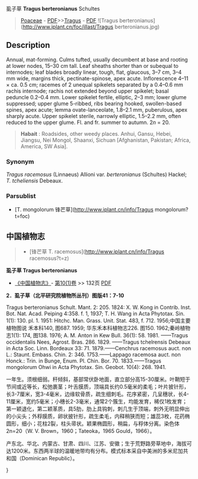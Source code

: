虱子草 **Tragus berteronianus** Schultes

> [Poaceae](http://www.iplant.cn/info/Poaceae?t=foc) - [PDF](http://www.iplant.cn/foc/pdf/Poaceae.pdf)>>[Tragus](http://www.iplant.cn/info/Tragus?t=foc) - [PDF](http://www.iplant.cn/foc/pdf/Tragus.pdf)
![Tragus berteronianus](http://www.iplant.cn/foc/illast/Tragus berteronianus.jpg)

## Description

Annual, mat-forming. Culms tufted, usually decumbent at base and rooting at lower nodes, 15–30 cm tall. Leaf sheaths shorter than or subequal to internodes; leaf blades broadly linear, tough, flat, glaucous, 3–7 cm, 3–4 mm wide, margins thick, pectinate-spinose, apex acute. Inflorescence 4–11 × ca. 0.5 cm; racemes of 2 unequal spikelets separated by a 0.4–0.6 mm rachis internode; rachis not extended beyond upper spikelet; basal peduncle 0.2–0.4 mm. Lower spikelet fertile, elliptic, 2–3 mm; lower glume suppressed; upper glume 5-ribbed, ribs bearing hooked, swollen-based spines, apex acute; lemma ovate-lanceolate, 1.8–2.1 mm, puberulous, apex sharply acute. Upper spikelet sterile, narrowly elliptic, 1.5–2.2 mm, often reduced to the upper glume. Fl. and fr. summer to autumn. 2*n* = 20.


> **Habait** : 
> Roadsides, other weedy places. Anhui, Gansu, Hebei, Jiangsu, Nei Mongol, Shaanxi, Sichuan [Afghanistan, Pakistan; Africa, America, SW Asia].

### Synonym
*Tragus racemosus* (Linnaeus) Allioni var. *berteronianus* (Schultes) Hackel; *T. tcheliensis* Debeaux.



### Parsublist

* [T.  mongolorum  锋芒草](http://www.iplant.cn/info/Tragus mongolorum?t=foc)

## 中国植物志

> * [锋芒草  T.  racemosus](http://www.iplant.cn/info/Tragus racemosus?t=z)


**虱子草 Tragus berteronianus**

* [《中国植物志》](http://www.iplant.cn/frps)- [第10(1)卷](http://www.iplant.cn/frps/vol/10(1)) >> 132页 [PDF](http://www.iplant.cn/frps/pdf/10(1)/132.pdf)


**2．虱子草（北平研究院植物所丛刊）图版41：7-10**

Tragus berteronianus Schult. Mant. 2: 205. 1824: X. W. Kong in Contrib. Inst. Bot. Nat. Acad. Peiping 4:358. f. 1, 1937; T. H. Wang in Acta Phytotax. Sin. 1(1): 130. pl. 1. 1951: Hitchc. Man. Grass. Unit. Stat. 483, f. 712. 1956;中国主要植物图说 禾本科140, 图687. 1959; 华东禾本科植物志226. 图150. 1962;秦岭植物志1(1): 174, 图138. 1976; A. M. Anton in Kew Bull. 36(1): 58. 1981. ——Tragus occidentalis Nees, Agrost. Bras. 286. 1829. ——Tragus tchelrensis Debeaux in Acta Soc. Linn. Bordeaux 33: 71. 1879.——Cenchrus racemosus auct. non L.: Staunt. Embass. Chin. 2: 346. 1753.——Lappago racemosa auct. non Honck.: Trin. in Bunge, Enum. Pl. Chin. Bor. 70. 1833.——Tragus mongolorum Ohwi in Acta Phytotax. Sin. Geobot. 10(4): 268. 1941.

一年生。须根细弱。秆倾斜，基部常伏卧地面，直立部分高15-30厘米。叶鞘短于节间或近等长，松弛裹茎；叶舌膜质，顶端具长约0.5毫米的柔毛；叶片披针形，长3-7厘米，宽3-4毫米，边缘软骨质，疏生细刺毛。花序紧密，几呈穗状，长4-11厘米，宽约5毫米；小穗长2-3毫米，通常2个簇生，均能发育，稀仅1枚发育；第一颖退化，第二颖革质，具5肋，肋上具钩刺，刺几生于顶端，刺外无明显伸出的小尖头；外稃膜质，卵状披针形，疏生柔毛，内释稍狭而短；雄蕊3枚，花药椭圆形，细小；花柱2裂，柱头帚状。颖果椭圆形，稍扁，与稃体分离。染色体2n=20（W. V. Brown，1960；Tateoka，1965 Gould，1966）。

产东北、华北、内蒙古、甘肃、四川、江苏、安徽；生于荒野路旁草地中，海拔可达1200米。东西两半球的温暖地带均有分布。模式标本采自中美洲的多米尼加共和国（Dominican Republic）。



}